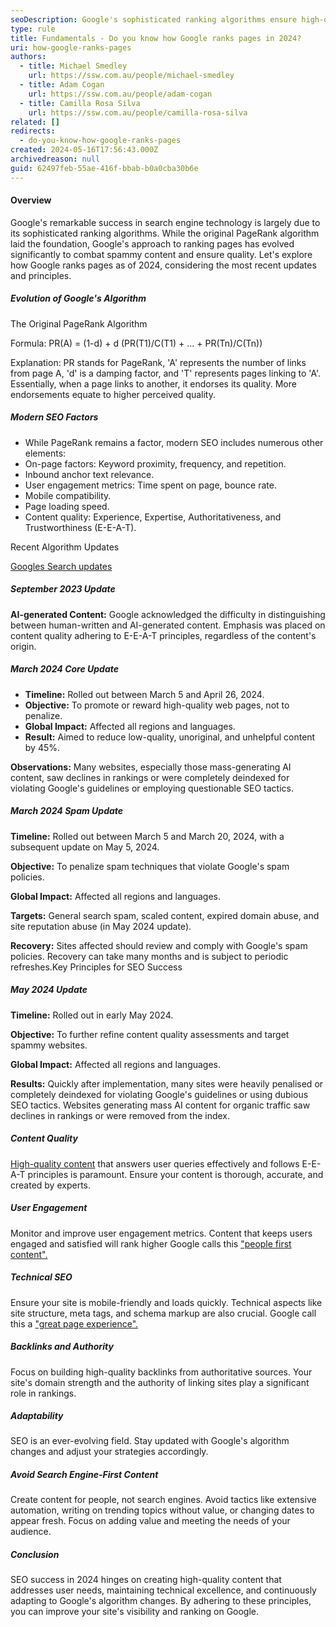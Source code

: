 ```yaml
---
seoDescription: Google's sophisticated ranking algorithms ensure high-quality results by considering factors like on-page content, user engagement, and technical aspects.
type: rule
title: Fundamentals - Do you know how Google ranks pages in 2024?
uri: how-google-ranks-pages
authors:
  - title: Michael Smedley
    url: https://ssw.com.au/people/michael-smedley
  - title: Adam Cogan
    url: https://ssw.com.au/people/adam-cogan
  - title: Camilla Rosa Silva
    url: https://ssw.com.au/people/camilla-rosa-silva
related: []
redirects:
  - do-you-know-how-google-ranks-pages
created: 2024-05-16T17:56:43.000Z
archivedreason: null
guid: 62497feb-55ae-416f-bbab-b0a0cba30b6e
---
```


#### Overview

Google's remarkable success in search engine technology is largely due to its sophisticated ranking algorithms. While the original PageRank algorithm laid the foundation, Google's approach to ranking pages has evolved significantly to combat spammy content and ensure quality. Let's explore how Google ranks pages as of 2024, considering the most recent updates and principles.

##### Evolution of Google's Algorithm

The Original PageRank Algorithm

Formula: PR(A) = (1-d) + d (PR(T1)/C(T1) + ... + PR(Tn)/C(Tn))

Explanation: PR stands for PageRank, 'A' represents the number of links from page A, 'd' is a damping factor, and 'T' represents pages linking to 'A'. Essentially, when a page links to another, it endorses its quality. More endorsements equate to higher perceived quality.

##### Modern SEO Factors

- While PageRank remains a factor, modern SEO includes numerous other elements:
- On-page factors: Keyword proximity, frequency, and repetition.
- Inbound anchor text relevance.
- User engagement metrics: Time spent on page, bounce rate.
- Mobile compatibility.
- Page loading speed.
- Content quality: Experience, Expertise, Authoritativeness, and Trustworthiness (E-E-A-T).

Recent Algorithm Updates

[Googles Search updates](https://developers.google.com/search/docs/fundamentals/creating-helpful-content#content-and-quality-questions)

##### September 2023 Update

**AI-generated Content:** Google acknowledged the difficulty in distinguishing between human-written and AI-generated content. Emphasis was placed on content quality adhering to E-E-A-T principles, regardless of the content's origin.

##### March 2024 Core Update

- **Timeline:** Rolled out between March 5 and April 26, 2024.
- **Objective:** To promote or reward high-quality web pages, not to penalize.
- **Global Impact:** Affected all regions and languages.
- **Result:** Aimed to reduce low-quality, unoriginal, and unhelpful content by 45%.

**Observations:** Many websites, especially those mass-generating AI content, saw declines in rankings or were completely deindexed for violating Google's guidelines or employing questionable SEO tactics.

##### March 2024 Spam Update

**Timeline:** Rolled out between March 5 and March 20, 2024, with a subsequent update on May 5, 2024.

**Objective:** To penalize spam techniques that violate Google's spam policies.

**Global Impact:** Affected all regions and languages.

**Targets:** General search spam, scaled content, expired domain abuse, and site reputation abuse (in May 2024 update).

**Recovery:** Sites affected should review and comply with Google's spam policies. Recovery can take many months and is subject to periodic refreshes.Key Principles for SEO Success

##### May 2024 Update

**Timeline:** Rolled out in early May 2024.

**Objective:** To further refine content quality assessments and target spammy websites.

**Global Impact:** Affected all regions and languages.

**Results:** Quickly after implementation, many sites were heavily penalised or completely deindexed for violating Google's guidelines or using dubious SEO tactics. Websites generating mass AI content for organic traffic saw declines in rankings or were removed from the index.

##### Content Quality

[High-quality content](https://developers.google.com/search/docs/fundamentals/creating-helpful-content#content-and-quality-questions) that answers user queries effectively and follows E-E-A-T principles is paramount. Ensure your content is thorough, accurate, and created by experts.

##### User Engagement

Monitor and improve user engagement metrics. Content that keeps users engaged and satisfied will rank higher Google calls this ["people first content".](https://developers.google.com/search/docs/fundamentals/creating-helpful-content#expertise-questions)

##### Technical SEO

Ensure your site is mobile-friendly and loads quickly. Technical aspects like site structure, meta tags, and schema markup are also crucial. Google call this a ["great page experience".](https://developers.google.com/search/docs/fundamentals/creating-helpful-content#page-experience)

##### Backlinks and Authority

Focus on building high-quality backlinks from authoritative sources. Your site's domain strength and the authority of linking sites play a significant role in rankings.

##### Adaptability

SEO is an ever-evolving field. Stay updated with Google's algorithm changes and adjust your strategies accordingly.

##### Avoid Search Engine-First Content

Create content for people, not search engines. Avoid tactics like extensive automation, writing on trending topics without value, or changing dates to appear fresh. Focus on adding value and meeting the needs of your audience.

##### Conclusion

SEO success in 2024 hinges on creating high-quality content that addresses user needs, maintaining technical excellence, and continuously adapting to Google's algorithm changes. By adhering to these principles, you can improve your site's visibility and ranking on Google.
